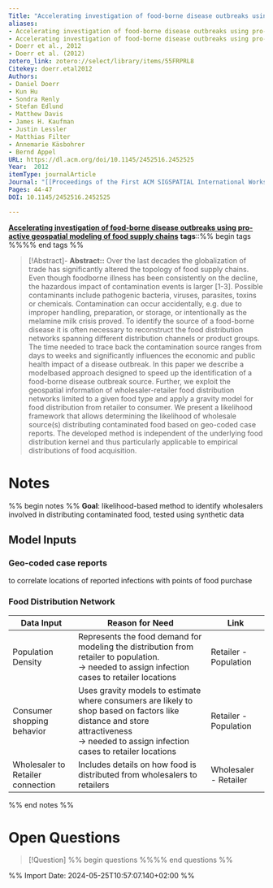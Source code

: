 ```yaml
---
Title: "Accelerating investigation of food-borne disease outbreaks using pro-active geospatial modeling of food supply chains"
aliases: 
- Accelerating investigation of food-borne disease outbreaks using pro-active geospatial modeling of food supply chains
- Accelerating investigation of food-borne disease outbreaks using pro-active geospatial modeling of food supply chains
- Doerr et al., 2012
- Doerr et al. (2012)
zotero_link: zotero://select/library/items/55FRPRL8
Citekey: doerr.etal2012
Authors:
- Daniel Doerr
- Kun Hu
- Sondra Renly
- Stefan Edlund
- Matthew Davis
- James H. Kaufman
- Justin Lessler
- Matthias Filter
- Annemarie Käsbohrer
- Bernd Appel
URL: https://dl.acm.org/doi/10.1145/2452516.2452525
Year:  2012
itemType: journalArticle
Journal: "[[Proceedings of the First ACM SIGSPATIAL International Workshop on Use of GIS in Public Health]]" 
Pages: 44-47
DOI: 10.1145/2452516.2452525

---
```

**[Accelerating investigation of food-borne disease outbreaks using pro-active geospatial modeling of food supply chains](zotero://select/library/items/MSCQFEGG)**
**tags**::%% begin tags %%%% end tags %%

> [!Abstract]- 
**Abstract::** Over the last decades the globalization of trade has significantly altered the topology of food supply chains. Even though foodborne illness has been consistently on the decline, the hazardous impact of contamination events is larger [1-3]. Possible contaminants include pathogenic bacteria, viruses, parasites, toxins or chemicals. Contamination can occur accidentally, e.g. due to improper handling, preparation, or storage, or intentionally as the melamine milk crisis proved. To identify the source of a food-borne disease it is often necessary to reconstruct the food distribution networks spanning different distribution channels or product groups. The time needed to trace back the contamination source ranges from days to weeks and significantly influences the economic and public health impact of a disease outbreak. In this paper we describe a modelbased approach designed to speed up the identification of a food-borne disease outbreak source. Further, we exploit the geospatial information of wholesaler-retailer food distribution networks limited to a given food type and apply a gravity model for food distribution from retailer to consumer. We present a likelihood framework that allows determining the likelihood of wholesale source(s) distributing contaminated food based on geo-coded case reports. The developed method is independent of the underlying food distribution kernel and thus particularly applicable to empirical distributions of food acquisition.

# Notes
%% begin notes %%
**Goal**: likelihood-based method to identify wholesalers involved in distributing contaminated food, tested using synthetic data

## Model Inputs
### Geo-coded case reports 
to correlate locations of reported infections with points of food purchase
### Food Distribution Network

| **Data Input**                    | **Reason for Need**                                                                                                                                                                     | Link                  |
| --------------------------------- | --------------------------------------------------------------------------------------------------------------------------------------------------------------------------------------- | --------------------- |
| Population Density                | Represents the food demand for modeling the distribution from retailer to population. <br>-> needed to assign infection cases to retailer locations                                     | Retailer - Population |
| Consumer shopping behavior        | Uses gravity models to estimate where consumers are likely to shop based on factors like distance and store attractiveness<br>-> needed to assign infection cases to retailer locations | Retailer - Population |
| Wholesaler to Retailer connection | Includes details on how food is distributed from wholesalers to retailers                                                                                                               | Wholesaler - Retailer |


%% end notes %%

# Open Questions
> [!Question] %% begin questions %%%% end questions %%
>

%% Import Date: 2024-05-25T10:57:07.140+02:00 %%
